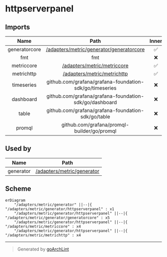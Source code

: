 # httpserverpanel

## Imports

|     Name      |                             Path                             | Inner | Count |
|:-------------:|:------------------------------------------------------------:|:-----:|:-----:|
| generatorcore | [/adapters/metric/generator/generatorcore](generatorcore.md) |  ✅   |   5   |
|      fmt      |                             fmt                              |  ❌   |   4   |
|  metriccore   |       [/adapters/metric/metriccore](../metriccore.md)        |  ✅   |   4   |
|  metrichttp   |       [/adapters/metric/metrichttp](../metrichttp.md)        |  ✅   |   4   |
|  timeseries   |   github.com/grafana/grafana-foundation-sdk/go/timeseries    |  ❌   |   3   |
|   dashboard   |    github.com/grafana/grafana-foundation-sdk/go/dashboard    |  ❌   |   1   |
|     table     |      github.com/grafana/grafana-foundation-sdk/go/table      |  ❌   |   1   |
|    promql     |         github.com/grafana/promql-builder/go/promql          |  ❌   |   1   |

## Used by

|   Name    |                     Path                      |
|:---------:|:---------------------------------------------:|
| generator | [/adapters/metric/generator](../generator.md) |

## Scheme

```mermaid
erDiagram
    "/adapters/metric/generator" ||--|{ "/adapters/metric/generator/httpserverpanel" : x1
    "/adapters/metric/generator/httpserverpanel" ||--|{ "/adapters/metric/generator/generatorcore" : x5
    "/adapters/metric/generator/httpserverpanel" ||--|{ "/adapters/metric/metriccore" : x4
    "/adapters/metric/generator/httpserverpanel" ||--|{ "/adapters/metric/metrichttp" : x4
```

---

> Generated by [goArchLint](https://github.com/gbh007/goarchlint)
